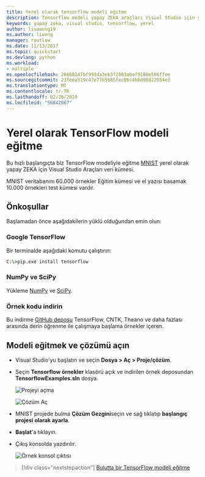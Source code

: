 ```yaml
---
title: Yerel olarak tensorflow modeli eğitme
description: Tensorflow modeli yapay ZEKA araçları Visual Studio için yerel olarak çalıştırın.
keywords: yapay zeka, visual studio, tensorflow, yerel
author: lisawong19
ms.author: liwong
manager: routlaw
ms.date: 11/13/2017
ms.topic: quickstart
ms.devlang: python
ms.workload:
- multiple
ms.openlocfilehash: 26668247bf993da3eb3f2803abaf9288e566ffee
ms.sourcegitcommit: 23feea519c47e77b5685fec86c4bbd00d22054e3
ms.translationtype: MT
ms.contentlocale: tr-TR
ms.lasthandoff: 02/26/2019
ms.locfileid: "56842867"
---
```

# <a name="train-a-tensorflow-model-locally"></a>Yerel olarak TensorFlow modeli eğitme

Bu hızlı başlangıçta biz TensorFlow modeliyle eğitme [MNIST](http://yann.lecun.com/exdb/mnist/) yerel olarak yapay ZEKA için Visual Studio Araçları veri kümesi.

MNIST veritabanını 60.000 örnekler Eğitim kümesi ve el yazısı basamak 10.000 örnekleri test kümesi vardır.

## <a name="prerequisites"></a>Önkoşullar

Başlamadan önce aşağıdakilerin yüklü olduğundan emin olun:

### <a name="google-tensorflow"></a>Google TensorFlow

Bir terminalde aşağıdaki komutu çalıştırın:

```cmd
C:\>pip.exe install tensorflow
```

### <a name="numpy-and-scipy"></a>NumPy ve SciPy
Yükleme [NumPy](https://www.lfd.uci.edu/~gohlke/pythonlibs/#numpy) ve [SciPy](https://www.lfd.uci.edu/~gohlke/pythonlibs/#scipy).

### <a name="download-sample-code"></a>Örnek kodu indirin
Bu indirme [GitHub deposu](https://github.com/Microsoft/samples-for-ai) TensorFlow, CNTK, Theano ve daha fazlası arasında derin öğrenme ile çalışmaya başlama örnekler içeren.

## <a name="open-solution-and-train-model"></a>Modeli eğitmek ve çözümü açın

- Visual Studio'yu başlatın ve seçin **Dosya > Aç > Proje/çözüm**.

- Seçin **Tensorflow örnekler** klasörü açık ve indirilen örnek deposundan **TensorflowExamples.sln** dosya.

   ![Projeyi açma](media/tensorflow-local/open-project.png)

   ![Çözüm Aç](media/tensorflow-local/open-solution.png)

- MNIST projede bulma **Çözüm Gezgini**seçin ve sağ tıklatıp **başlangıç projesi olarak ayarla**.

- **Başlat**'a tıklayın.

- Çıkış konsolda yazdırılır.

   ![Örnek konsol çıktısı](media/tensorflow-local/console-output.png)

> [!div class="nextstepaction"]
> [Bulutta bir TensorFlow modeli eğitme](tensorflow-vm.md)